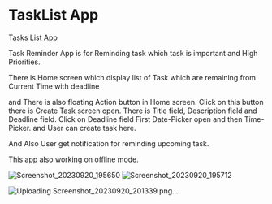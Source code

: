 # TaskList App
Tasks List App

Task Reminder App is for Reminding task which task is important and High Priorities.

There is Home screen which display list of Task which are remaining from Current Time with deadline

and There is also floating Action button in Home screen. Click on this button there is Create Task screen open. There is Title field, Description field and Deadline field. Click on Deadline field First Date-Picker open and then Time-Picker. and User can create task here.

And Also User get notification for reminding upcoming task.

This app also working on offline mode.

![Screenshot_20230920_195650](https://github.com/Arti192/Task/assets/135823489/ee9228a2-faaf-4aea-910b-07e87bbb259a) ![Screenshot_20230920_195712](https://github.com/Arti192/Task/assets/135823489/cc35a576-11d9-4e14-a091-c7fddbdd0c5b)


![Uploading Screenshot_20230920_201339.png…]()


